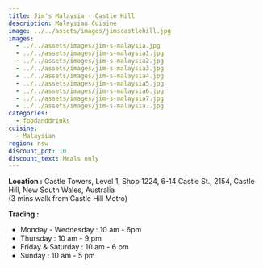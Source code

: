 ```yaml
---
title: Jim's Malaysia - Castle Hill
description: Malaysian Cuisine
image: ../../assets/images/jimscastlehill.jpg
images:
  - ../../assets/images/jim-s-malaysia.jpg
  - ../../assets/images/jim-s-malaysia1.jpg
  - ../../assets/images/jim-s-malaysia2.jpg
  - ../../assets/images/jim-s-malaysia3.jpg
  - ../../assets/images/jim-s-malaysia4.jpg
  - ../../assets/images/jim-s-malaysia5.jpg
  - ../../assets/images/jim-s-malaysia6.jpg
  - ../../assets/images/jim-s-malaysia7.jpg
  - ../../assets/images/jim-s-malaysia..jpg
categories:
  - foodanddrinks
cuisine:
  - Malaysian
region: nsw
discount_pct: 10
discount_text: Meals only
---
```


**Location :** Castle Towers, Level 1, Shop 1224, 6-14 Castle St., 2154, Castle Hill, New South Wales, Australia\
(3 mins walk from Castle Hill Metro)

**Trading :**

- Monday - Wednesday : 10 am - 6pm
- Thursday : 10 am - 9 pm
- Friday & Saturday : 10 am - 6 pm
- Sunday : 10 am - 5 pm
